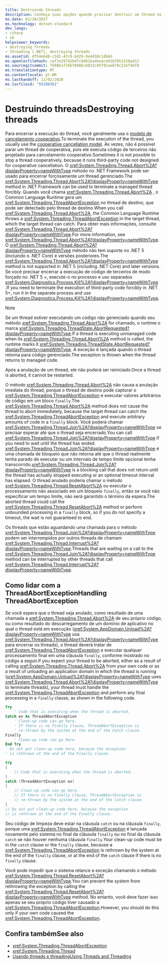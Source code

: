 ```yaml
---
title: Destruindo threads
description: Conheça suas opções quando precisar destruir um thread no .NET, como o cancelamento de cooperação ou o método Thread. Abort. Aprenda a lidar com a ThreadAbortException.
ms.date: 03/30/2017
ms.technology: dotnet-standard
dev_langs:
- csharp
- vb
helpviewer_keywords:
- destroying threads
- threading [.NET], destroying threads
ms.assetid: df54e648-c5d1-47c9-bd29-8e4438c1db6d
ms.openlocfilehash: caf7e29742bd7c0481badeeace91b7851520ad12
ms.sourcegitcommit: 7588b1f16b7608bc6833c05f91ae670c22ef56f8
ms.translationtype: MT
ms.contentlocale: pt-BR
ms.lasthandoff: 11/02/2020
ms.locfileid: "93188361"
---
```

# <a name="destroying-threads"></a><span data-ttu-id="b1f21-104">Destruindo threads</span><span class="sxs-lookup"><span data-stu-id="b1f21-104">Destroying threads</span></span>

<span data-ttu-id="b1f21-105">Para encerrar a execução do thread, você geralmente usa o [modelo de cancelamento cooperativo](cancellation-in-managed-threads.md).</span><span class="sxs-lookup"><span data-stu-id="b1f21-105">To terminate the execution of the thread, you usually use the [cooperative cancellation model](cancellation-in-managed-threads.md).</span></span> <span data-ttu-id="b1f21-106">Às vezes, não é possível parar um thread de cooperativa, pois ele executa código de terceiros não projetado para cancelamento cooperativo.</span><span class="sxs-lookup"><span data-stu-id="b1f21-106">Sometimes it is not possible to stop a thread cooperatively, because it runs third-party code not designed for cooperative cancellation.</span></span> <span data-ttu-id="b1f21-107">O <xref:System.Threading.Thread.Abort%2A?displayProperty=nameWithType> método no .NET Framework pode ser usado para encerrar forçosamente um thread gerenciado.</span><span class="sxs-lookup"><span data-stu-id="b1f21-107">The <xref:System.Threading.Thread.Abort%2A?displayProperty=nameWithType> method in .NET Framework can be used to terminate a managed thread forcibly.</span></span> <span data-ttu-id="b1f21-108">Quando você chama <xref:System.Threading.Thread.Abort%2A> , o Common Language Runtime gera um <xref:System.Threading.ThreadAbortException> no thread de destino, que pode ser detectado pelo thread de destino.</span><span class="sxs-lookup"><span data-stu-id="b1f21-108">When you call <xref:System.Threading.Thread.Abort%2A>, the Common Language Runtime throws a <xref:System.Threading.ThreadAbortException> in the target thread, which the target thread can catch.</span></span> <span data-ttu-id="b1f21-109">Para obter mais informações, consulte <xref:System.Threading.Thread.Abort%2A?displayProperty=nameWithType>.</span><span class="sxs-lookup"><span data-stu-id="b1f21-109">For more information, see <xref:System.Threading.Thread.Abort%2A?displayProperty=nameWithType>.</span></span> <span data-ttu-id="b1f21-110">O <xref:System.Threading.Thread.Abort%2A?displayProperty=nameWithType> método não tem suporte no .NET 5 (incluindo o .NET Core) e versões posteriores.</span><span class="sxs-lookup"><span data-stu-id="b1f21-110">The <xref:System.Threading.Thread.Abort%2A?displayProperty=nameWithType> method is not supported in .NET 5 (including .NET Core) and later versions.</span></span> <span data-ttu-id="b1f21-111">Se você precisar encerrar a execução de código de terceiros de modo forçado no .NET 5 +, execute-o no processo e uso separados <xref:System.Diagnostics.Process.Kill%2A?displayProperty=nameWithType> .</span><span class="sxs-lookup"><span data-stu-id="b1f21-111">If you need to terminate the execution of third-party code forcibly in .NET 5+, run it in the separate process and use <xref:System.Diagnostics.Process.Kill%2A?displayProperty=nameWithType>.</span></span>

> [!NOTE]
> <span data-ttu-id="b1f21-112">Se um thread estiver executando um código não gerenciado quando seu método <xref:System.Threading.Thread.Abort%2A> for chamado, o runtime o marca <xref:System.Threading.ThreadState.AbortRequested?displayProperty=nameWithType>.</span><span class="sxs-lookup"><span data-stu-id="b1f21-112">If a thread is executing unmanaged code when its <xref:System.Threading.Thread.Abort%2A> method is called, the runtime marks it <xref:System.Threading.ThreadState.AbortRequested?displayProperty=nameWithType>.</span></span> <span data-ttu-id="b1f21-113">A exceção é lançada quando o thread retorna para código gerenciado.</span><span class="sxs-lookup"><span data-stu-id="b1f21-113">The exception is thrown when the thread returns to managed code.</span></span>  
  
 <span data-ttu-id="b1f21-114">Após a anulação de um thread, ele não poderá ser reiniciado.</span><span class="sxs-lookup"><span data-stu-id="b1f21-114">Once a thread is aborted, it cannot be restarted.</span></span>  
  
 <span data-ttu-id="b1f21-115">O método <xref:System.Threading.Thread.Abort%2A> não causa a anulação imediata do thread, porque o thread de destino pode capturar o <xref:System.Threading.ThreadAbortException> e executar valores arbitrários de código em um bloco `finally`.</span><span class="sxs-lookup"><span data-stu-id="b1f21-115">The <xref:System.Threading.Thread.Abort%2A> method does not cause the thread to abort immediately, because the target thread can catch the <xref:System.Threading.ThreadAbortException> and execute arbitrary amounts of code in a `finally` block.</span></span> <span data-ttu-id="b1f21-116">Você poderá chamar <xref:System.Threading.Thread.Join%2A?displayProperty=nameWithType> se precisar esperar até que o thread seja encerrado.</span><span class="sxs-lookup"><span data-stu-id="b1f21-116">You can call <xref:System.Threading.Thread.Join%2A?displayProperty=nameWithType> if you need to wait until the thread has ended.</span></span> <span data-ttu-id="b1f21-117"><xref:System.Threading.Thread.Join%2A?displayProperty=nameWithType> é uma chamada de bloqueio que não retorna até que o thread realmente tenha parado de executar ou um intervalo de tempo limite opcional tenha transcorrido.</span><span class="sxs-lookup"><span data-stu-id="b1f21-117"><xref:System.Threading.Thread.Join%2A?displayProperty=nameWithType> is a blocking call that does not return until the thread has actually stopped executing or an optional timeout interval has elapsed.</span></span> <span data-ttu-id="b1f21-118">O thread anulado poderia chamar o método <xref:System.Threading.Thread.ResetAbort%2A> ou executar o processamento não associado em um bloqueio `finally`, então se você não especificar um tempo limite, não será garantido o término da espera.</span><span class="sxs-lookup"><span data-stu-id="b1f21-118">The aborted thread could call the <xref:System.Threading.Thread.ResetAbort%2A> method or perform unbounded processing in a `finally` block, so if you do not specify a timeout, the wait is not guaranteed to end.</span></span>  
  
 <span data-ttu-id="b1f21-119">Os threads que estão aguardando uma chamada para o método <xref:System.Threading.Thread.Join%2A?displayProperty=nameWithType> podem ser interrompidos por outros threads de chamam <xref:System.Threading.Thread.Interrupt%2A?displayProperty=nameWithType>.</span><span class="sxs-lookup"><span data-stu-id="b1f21-119">Threads that are waiting on a call to the <xref:System.Threading.Thread.Join%2A?displayProperty=nameWithType> method can be interrupted by other threads that call <xref:System.Threading.Thread.Interrupt%2A?displayProperty=nameWithType>.</span></span>  
  
## <a name="handling-threadabortexception"></a><span data-ttu-id="b1f21-120">Como lidar com a ThreadAbortException</span><span class="sxs-lookup"><span data-stu-id="b1f21-120">Handling ThreadAbortException</span></span>  
 <span data-ttu-id="b1f21-121">Se você espera que o thread seja anulado, como resultado de uma chamada a <xref:System.Threading.Thread.Abort%2A> de seu próprio código, ou como resultado do descarregamento de um domínio de aplicativo no qual o thread está em execução (<xref:System.AppDomain.Unload%2A?displayProperty=nameWithType> usa <xref:System.Threading.Thread.Abort%2A?displayProperty=nameWithType> para encerrar os threads), o thread deverá tratar de <xref:System.Threading.ThreadAbortException> e executar qualquer processamento final em uma cláusula `finally`, conforme mostrado no código a seguir.</span><span class="sxs-lookup"><span data-stu-id="b1f21-121">If you expect your thread to be aborted, either as a result of calling <xref:System.Threading.Thread.Abort%2A> from your own code or as a result of unloading an application domain in which the thread is running (<xref:System.AppDomain.Unload%2A?displayProperty=nameWithType> uses <xref:System.Threading.Thread.Abort%2A?displayProperty=nameWithType> to terminate threads), your thread must handle the <xref:System.Threading.ThreadAbortException> and perform any final processing in a `finally` clause, as shown in the following code.</span></span>  
  
```vb  
Try  
    ' Code that is executing when the thread is aborted.  
Catch ex As ThreadAbortException  
    ' Clean-up code can go here.  
    ' If there is no Finally clause, ThreadAbortException is  
    ' re-thrown by the system at the end of the Catch clause.
Finally  
    ' Clean-up code can go here.  
End Try  
' Do not put clean-up code here, because the exception
' is rethrown at the end of the Finally clause.  
```  
  
```csharp  
try
{  
    // Code that is executing when the thread is aborted.  
}
catch (ThreadAbortException ex)
{  
    // Clean-up code can go here.  
    // If there is no Finally clause, ThreadAbortException is  
    // re-thrown by the system at the end of the Catch clause.
}  
// Do not put clean-up code here, because the exception
// is rethrown at the end of the Finally clause.  
```  
  
 <span data-ttu-id="b1f21-122">Seu código de limpeza deve estar na cláusula `catch` ou na cláusula `finally`, porque uma <xref:System.Threading.ThreadAbortException> é lançada novamente pelo sistema no final da cláusula `finally` ou no final da cláusula `catch` se não houver nenhuma cláusula `finally`.</span><span class="sxs-lookup"><span data-stu-id="b1f21-122">Your clean-up code must be in the `catch` clause or the `finally` clause, because a <xref:System.Threading.ThreadAbortException> is rethrown by the system at the end of the `finally` clause, or at the end of the `catch` clause if there is no `finally` clause.</span></span>  
  
 <span data-ttu-id="b1f21-123">Você pode impedir que o sistema relance a exceção chamando o método <xref:System.Threading.Thread.ResetAbort%2A?displayProperty=nameWithType>.</span><span class="sxs-lookup"><span data-stu-id="b1f21-123">You can prevent the system from rethrowing the exception by calling the <xref:System.Threading.Thread.ResetAbort%2A?displayProperty=nameWithType> method.</span></span> <span data-ttu-id="b1f21-124">No entanto, você deve fazer isso apenas se seu próprio código tiver causado a <xref:System.Threading.ThreadAbortException>.</span><span class="sxs-lookup"><span data-stu-id="b1f21-124">However, you should do this only if your own code caused the <xref:System.Threading.ThreadAbortException>.</span></span>  
  
## <a name="see-also"></a><span data-ttu-id="b1f21-125">Confira também</span><span class="sxs-lookup"><span data-stu-id="b1f21-125">See also</span></span>

- <xref:System.Threading.ThreadAbortException>
- <xref:System.Threading.Thread>
- [<span data-ttu-id="b1f21-126">Usando threads e threading</span><span class="sxs-lookup"><span data-stu-id="b1f21-126">Using Threads and Threading</span></span>](using-threads-and-threading.md)
